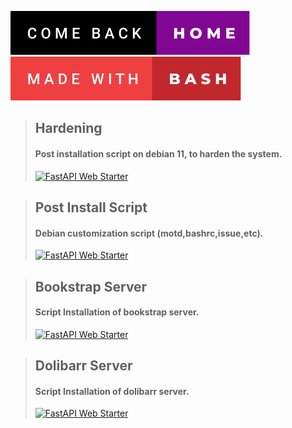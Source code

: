 [![come-back-home](/img/come-back-home.svg?style=centerme)](https://github.com/RascarKapHack)
![made-with-bash](/img/made-with-bash.svg?style=centerme)

>## Hardening
>#### Post installation script on debian 11, to harden the system.
>[![FastAPI Web Starter](https://github-readme-stats.vercel.app/api/pin/?username=RascarKapHack&repo=Hardening&show_owner=true)]()

>## Post Install Script 
>#### Debian customization script (motd,bashrc,issue,etc).
>[![FastAPI Web Starter](https://github-readme-stats.vercel.app/api/pin/?username=RascarKapHack&repo=Hardening&show_owner=true)]()

>## Bookstrap Server
>#### Script Installation of bookstrap server.
>[![FastAPI Web Starter](https://github-readme-stats.vercel.app/api/pin/?username=RascarKapHack&repo=Hardening&show_owner=true)]()

>## Dolibarr Server
>#### Script Installation of dolibarr server.
>[![FastAPI Web Starter](https://github-readme-stats.vercel.app/api/pin/?username=RascarKapHack&repo=Hardening&show_owner=true)]()